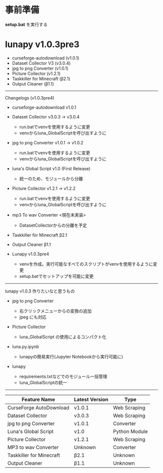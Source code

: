 # 事前準備

**setup.bat** を実行する


# lunapy v1.0.3pre3

- curseforge-autodownload (v1.0.1)
- Dataset Collector V3 (v3.0.4)
- jpg to png Converter (v1.0.1)
- Picture Collector (v1.2.1)
- Taskkiller for Minecraft (β2.1)
- Output Cleaner (β1.1)

-----------

Changelogs (v1.0.3pre4)

- curseforge-autodownload v1.0.1

- Dataset Collector v3.0.3 -> v3.0.4
  - run.batでvenvを使用するように変更
  - venvからluna_GlobalScriptを呼び出すように

- jpg to png Converter v1.0.1 -> v1.0.2
  - run.batでvenvを使用するように変更
  - venvからluna_GlobalScriptを呼び出すように

- luna's Global Script v1.0 (First Release)
  - 統一のため、モジュールから分離

- Picture Collector v1.2.1 -> v1.2.2
  - run.batでvenvを使用するように変更
  - venvからluna_GlobalScriptを呼び出すように

- mp3 To wav Converter <現在未実装>
  - DatasetCollectorからの分離を予定

- Taskkiller for Minecraft β2.1

- Output Cleaner β1.1

- Lunapy v1.0.3pre4
  - venvを作成。実行可能なすべてのスクリプトがvenvを使用するように変更
  - setup.batでセットアップを可能に変更 

-----------

lunapy v1.0.3 作りたいなと思うもの

- jpg to png Converter
  - 右クリックメニューからの変換の追加
  - jpeg にも対応

- Picture Collector
  - luna_GlobalScript の使用によるコンパクト化

- luna.py.ipynb
  - lunapyの簡易実行(Jupyter Notebookから実行可能に)
  
- lunapy
  - requirements.txtなどでのモジュール一括管理
  - luna_GlobalScriptの統一

-----------
| Feature Name | Latest Version | Type |
|---|---|---|
| CurseForge AutoDownload | v1.0.1 | Web Scraping |
| Dataset Collector | v3.0.3 | Web Scraping |
| jpg to png Converter | v1.0.1 | Converter |
| Luna's Global Script | v1.0 | Python Module |
| Picture Collector | v1.2.1 | Web Scraping |
| MP3 to wav Converter | Unknown | Converter |
| Taskkiller for Minecraft | β2.1 | Unknown |
| Output Cleaner | β1.1 | Unknown | Windows |
